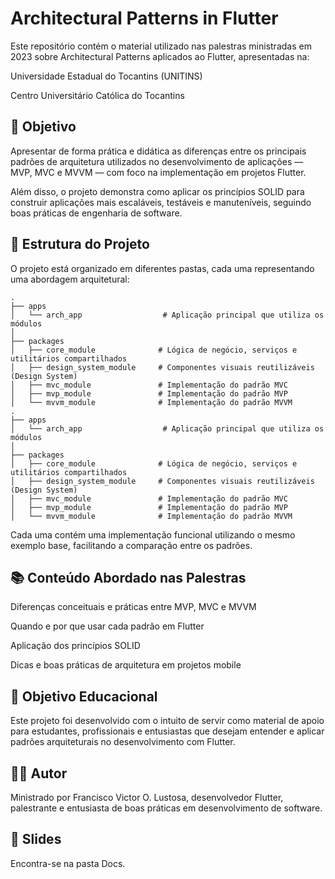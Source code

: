 # Architectural Patterns in Flutter
Este repositório contém o material utilizado nas palestras ministradas em 2023 sobre Architectural Patterns aplicados ao Flutter, apresentadas na:

Universidade Estadual do Tocantins (UNITINS)

Centro Universitário Católica do Tocantins

## 🎯 Objetivo
Apresentar de forma prática e didática as diferenças entre os principais padrões de arquitetura utilizados no desenvolvimento de aplicações — MVP, MVC e MVVM — com foco na implementação em projetos Flutter.

Além disso, o projeto demonstra como aplicar os princípios SOLID para construir aplicações mais escaláveis, testáveis e manuteníveis, seguindo boas práticas de engenharia de software.

## 📂 Estrutura do Projeto
O projeto está organizado em diferentes pastas, cada uma representando uma abordagem arquitetural:
```text
.
├── apps
│   └── arch_app                  # Aplicação principal que utiliza os módulos
│
├── packages
│   ├── core_module              # Lógica de negócio, serviços e utilitários compartilhados
│   ├── design_system_module     # Componentes visuais reutilizáveis (Design System)
│   ├── mvc_module               # Implementação do padrão MVC
│   ├── mvp_module               # Implementação do padrão MVP
│   └── mvvm_module              # Implementação do padrão MVVM
.
├── apps
│   └── arch_app                  # Aplicação principal que utiliza os módulos
│
├── packages
│   ├── core_module              # Lógica de negócio, serviços e utilitários compartilhados
│   ├── design_system_module     # Componentes visuais reutilizáveis (Design System)
│   ├── mvc_module               # Implementação do padrão MVC
│   ├── mvp_module               # Implementação do padrão MVP
│   └── mvvm_module              # Implementação do padrão MVVM
```
Cada uma contém uma implementação funcional utilizando o mesmo exemplo base, facilitando a comparação entre os padrões.

## 📚 Conteúdo Abordado nas Palestras
Diferenças conceituais e práticas entre MVP, MVC e MVVM

Quando e por que usar cada padrão em Flutter

Aplicação dos princípios SOLID

Dicas e boas práticas de arquitetura em projetos mobile

## 🚀 Objetivo Educacional
Este projeto foi desenvolvido com o intuito de servir como material de apoio para estudantes, profissionais e entusiastas que desejam entender e aplicar padrões arquiteturais no desenvolvimento com Flutter.

## 👨‍🏫 Autor
Ministrado por Francisco Victor O. Lustosa, desenvolvedor Flutter, palestrante e entusiasta de boas práticas em desenvolvimento de software.

## 📎 Slides
Encontra-se na pasta Docs.
